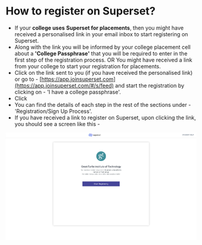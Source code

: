 # How to register on Superset?

* If your **college uses** **Superset for placements**, then you might have received a personalised link in your email inbox to start registering on Superset. &#x20;
* Along with the link you will be informed by your college placement cell about a **'College Passphrase'** that you will be required to enter in the first step of the registration process. OR You might have received a link from your college to start your registration for placements.
* Click on the link sent to you (if you have received the personalised link) or go to - [https://app.joinsuperset.com](https://app.joinsuperset.com/#/s/feed) and start the registration by clicking on - 'I have a college passphrase'.&#x20;
* Click
* You can find the details of each step in the rest of the sections under - 'Registration/Sign Up Process'.
* If you have received a link to register on Superset, upon clicking the link, you should see a screen like this -

![](<../../.gitbook/assets/image (117).png>)



